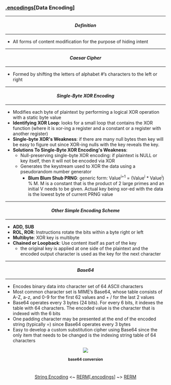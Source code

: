 ### [.encodings](encodings.md)[__Data Encoding__]

---
#### *<p align='center'> Definition </p>*
---
* All forms of content modification for the purpose of hiding intent

---
#### *<p align='center'> Caesar Cipher </p>*
---
* Formed by shifting the letters of alphabet #’s characters to the left or right

---
#### *<p align='center'> Single-Byte XOR Encoding </p>*
---
* Modifies each byte of plaintext by performing a logical XOR operation with a static byte value
* __Identifying XOR Loop__: looks for a small loop that contains the XOR function (where it is xor-ing a register and a constant or a register with another register)
* __Single-byte XOR's Weakness__: if there are many null bytes then key will be easy to figure out since XOR-ing nulls with the key reveals the key. 
* __Solutions To Single-Byte XOR Encoding's Weakness__: 
  * Null-preserving single-byte XOR encoding: if plaintext is NULL or key itself, then it will not be encoded via XOR
  * Generates the keystream used to XOR the data using a pseudorandom number generator 
    * __Blum Blum Shub PRNG__: generic form: Value<sup>i+1</sup> = (Value<sup>i</sup> * Value<sup>i</sup>) % M. M is a constant  that is the product of 2 large primes and an initial V needs to be given. Actual key being xor-ed with the data is the lowest byte of current PRNG value

---
#### *<p align='center'> Other Simple Encoding Scheme </p>*
---
* __ADD, SUB__
* __ROL, ROR__: Instructions rotate the bits within a byte right or left
* __Multibyte__: XOR key is multibyte
* __Chained or Loopback__: Use content itself as part of the key
  * the original key is applied at one side of the plaintext and the encoded output character is used as the key for the next character

---
#### *<p align='center'> Base64 </p>*
---
* Encodes binary data into character set of 64 ASCII characters
* Most common character set is MIME’s Base64, whose table consists of A-Z, a-z, and 0-9 for the first 62 values and + / for the last 2 values
* Base64 operates every 3 bytes (24 bits). For every 6 bits, it indexes the table with 64 characters. The encoded value is the character that is indexed with the 6 bits 
* One padding character may be presented at the end of the encoded string (typically =) since Base64 operates every 3 bytes
* Easy to develop a custom substitution cipher using Base64 since the only item that needs to be changed is the indexing string table of 64 characters
<div align='center'> 
<img src="https://github.com/yellowbyte/reverse-engineering-reference-manual/blob/master/images/encodings/Data_Encoding/base64_conversion.png"> 
<p align='center'><sub><strong>base64 conversion</strong></sub></p>
</div>

#
<p align='center'><a href="String_Encoding.md">String Encoding</a> <~ <a href="/README.md#table-of-contents">RERM</a>[<a href="encodings.md">.encodings</a>] ~> <a href="/README.md#table-of-contents">RERM</a></p>
